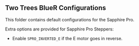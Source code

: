 ## Two Trees BlueR Configurations

This folder contains default configurations for the Sapphire Pro.


Extra options are provided for Sapphire Pro Steppers:

- Enable `SPRO_INVERTED_E`  if the E motor goes in reverse.
